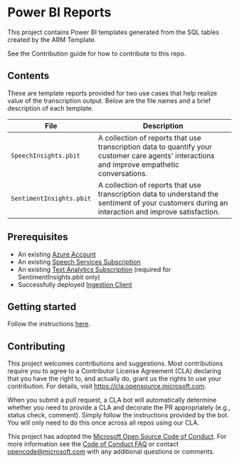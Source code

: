 # Power BI Reports

<!--
Guidelines on README format: https://review.docs.microsoft.com/help/onboard/admin/samples/concepts/readme-template?branch=master

Guidance on onboarding samples to docs.microsoft.com/samples: https://review.docs.microsoft.com/help/onboard/admin/samples/process/onboarding?branch=master

Taxonomies for products and languages: https://review.docs.microsoft.com/new-hope/information-architecture/metadata/taxonomies?branch=master
-->

This project contains Power BI templates generated from the SQL tables created by the ARM Template.

See the Contribution guide for how to contribute to this repo.

## Contents

These are template reports provided for two use cases that help realize value of the transcription output. Below are the file names and a brief description of each template.

| File       | Description                                |
|-------------------|--------------------------------------------|
| `SpeechInsights.pbit`       | A collection of reports that use transcription data to quantify your customer care agents' interactions and improve empathetic conversations.                       |
| `SentimentInsights.pbit`      | A collection of reports that use transcription data to understand the sentiment of your customers during an interaction and improve satisfaction.      |


## Prerequisites

* An existing [Azure Account](https://azure.microsoft.com/free/)
* An existing [Speech Services Subscription](https://ms.portal.azure.com/#create/Microsoft.CognitiveServicesSpeechServices)
* An existing [Text Analytics Subscription](https://ms.portal.azure.com/#create/Microsoft.CognitiveServicesTextAnalytics) (required for SentimentInsights.pbit only)
* Successfully deployed [Ingestion Client](https://github.com/Azure-Samples/cognitive-services-speech-sdk/blob/master/samples/ingestion/ingestion-client/infra/guide.md)

## Getting started

Follow the instructions [here](https://github.com/Azure-Samples/cognitive-services-speech-sdk/blob/master/samples/ingestion/ingestion-client/PowerBI/guide.md).

## Contributing

This project welcomes contributions and suggestions.  Most contributions require you to agree to a
Contributor License Agreement (CLA) declaring that you have the right to, and actually do, grant us
the rights to use your contribution. For details, visit https://cla.opensource.microsoft.com.

When you submit a pull request, a CLA bot will automatically determine whether you need to provide
a CLA and decorate the PR appropriately (e.g., status check, comment). Simply follow the instructions
provided by the bot. You will only need to do this once across all repos using our CLA.

This project has adopted the [Microsoft Open Source Code of Conduct](https://opensource.microsoft.com/codeofconduct/).
For more information see the [Code of Conduct FAQ](https://opensource.microsoft.com/codeofconduct/faq/) or
contact [opencode@microsoft.com](mailto:opencode@microsoft.com) with any additional questions or comments.
